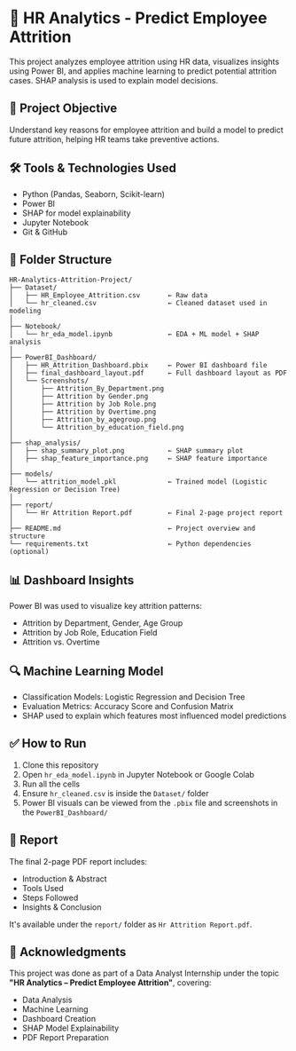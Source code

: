 # 🧠 HR Analytics - Predict Employee Attrition

This project analyzes employee attrition using HR data, visualizes insights using Power BI, and applies machine learning to predict potential attrition cases. SHAP analysis is used to explain model decisions.

## 📌 Project Objective

Understand key reasons for employee attrition and build a model to predict future attrition, helping HR teams take preventive actions.

## 🛠️ Tools & Technologies Used

- Python (Pandas, Seaborn, Scikit-learn)
- Power BI
- SHAP for model explainability
- Jupyter Notebook
- Git & GitHub

## 🧭 Folder Structure

```
HR-Analytics-Attrition-Project/
├── Dataset/
│   ├── HR_Employee_Attrition.csv       ← Raw data
│   └── hr_cleaned.csv                  ← Cleaned dataset used in modeling
│
├── Notebook/
│   └── hr_eda_model.ipynb              ← EDA + ML model + SHAP analysis
│
├── PowerBI_Dashboard/
│   ├── HR_Attrition_Dashboard.pbix     ← Power BI dashboard file
│   ├── final_dashboard_layout.pdf      ← Full dashboard layout as PDF
│   └── Screenshots/
│       ├── Attrition_By_Department.png
│       ├── Attrition by Gender.png
│       ├── Attrition by Job Role.png
│       ├── Attrition by Overtime.png
│       ├── Attrition_by_agegroup.png
│       └── Attrition_by_education_field.png
│
├── shap_analysis/
│   ├── shap_summary_plot.png           ← SHAP summary plot
│   ├── shap_feature_importance.png     ← SHAP feature importance
│
├── models/
│   └── attrition_model.pkl             ← Trained model (Logistic Regression or Decision Tree)
│
├── report/
│   └── Hr Attrition Report.pdf         ← Final 2-page project report
│
├── README.md                           ← Project overview and structure
└── requirements.txt                    ← Python dependencies (optional)
```

## 📊 Dashboard Insights

Power BI was used to visualize key attrition patterns:
- Attrition by Department, Gender, Age Group
- Attrition by Job Role, Education Field
- Attrition vs. Overtime

## 🔍 Machine Learning Model

- Classification Models: Logistic Regression and Decision Tree
- Evaluation Metrics: Accuracy Score and Confusion Matrix
- SHAP used to explain which features most influenced model predictions

## ✅ How to Run

1. Clone this repository
2. Open `hr_eda_model.ipynb` in Jupyter Notebook or Google Colab
3. Run all the cells
4. Ensure `hr_cleaned.csv` is inside the `Dataset/` folder
5. Power BI visuals can be viewed from the `.pbix` file and screenshots in the `PowerBI_Dashboard/`

## 📄 Report

The final 2-page PDF report includes:
- Introduction & Abstract
- Tools Used
- Steps Followed
- Insights & Conclusion

It's available under the `report/` folder as `Hr Attrition Report.pdf`.

## 🤝 Acknowledgments

This project was done as part of a Data Analyst Internship under the topic **"HR Analytics – Predict Employee Attrition"**, covering:
- Data Analysis
- Machine Learning
- Dashboard Creation
- SHAP Model Explainability
- PDF Report Preparation

